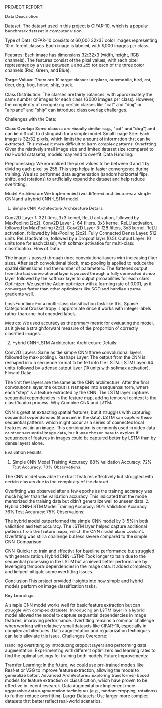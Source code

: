 PROJECT REPORT:

Data Description

Dataset:
The dataset used in this project is CIFAR-10, which is a popular benchmark dataset in computer vision.

Type of Data:
CIFAR-10 consists of 60,000 32x32 color images representing 10 different classes. Each image is labeled, with 6,000 images per class.

Features:
Each image has dimensions 32x32x3 (width, height, RGB channels). The features consist of the pixel values, with each pixel represented by a value between 0 and 255 for each of the three color channels (Red, Green, and Blue).

Target Values:
There are 10 target classes: airplane, automobile, bird, cat, deer, dog, frog, horse, ship, truck.

Class Distribution:
The classes are fairly balanced, with approximately the same number of images for each class (6,000 images per class). However, the complexity of recognizing certain classes like "cat" and "dog" or "airplane" and "ship" can introduce class overlap challenges.

Challenges with the Data:

Class Overlap: Some classes are visually similar (e.g., "cat" and "dog") and can be difficult to distinguish for a simple model.
Small Image Size: Each image is 32x32 pixels, which limits the amount of information that can be extracted. This makes it more difficult to learn complex patterns.
Overfitting: Given the relatively small image size and limited dataset size (compared to real-world datasets), models may tend to overfit.
Data Handling:

Preprocessing: We normalized the pixel values to be between 0 and 1 by dividing each pixel by 255. This step helps in faster convergence during training. We also performed data augmentation (random horizontal flips, shifts, and rotations) to artificially expand the dataset and help reduce overfitting.



Model Architecture
We implemented two different architectures: a simple CNN and a hybrid CNN-LSTM model.

1. Simple CNN Architecture
Architecture Details:

Conv2D Layer 1: 32 filters, 3x3 kernel, ReLU activation, followed by MaxPooling (2x2).
Conv2D Layer 2: 64 filters, 3x3 kernel, ReLU activation, followed by MaxPooling (2x2).
Conv2D Layer 3: 128 filters, 3x3 kernel, ReLU activation, followed by MaxPooling (2x2).
Fully Connected Dense Layer: 512 units, ReLU activation, followed by a Dropout layer (0.5).
Output Layer: 10 units (one for each class), with softmax activation for multi-class classification.
Flow of Data:

The image is passed through three convolutional layers with increasing filter sizes.
After each convolutional block, max-pooling is applied to reduce the spatial dimensions and the number of parameters.
The flattened output from the last convolutional layer is passed through a fully connected dense layer, followed by the softmax layer to output probabilities for each class.
Optimizer:
We used the Adam optimizer with a learning rate of 0.001, as it converges faster than other optimizers like SGD and handles sparse gradients well.

Loss Function:
For a multi-class classification task like this, Sparse Categorical Crossentropy is appropriate since it works with integer labels rather than one-hot encoded labels.

Metrics:
We used accuracy as the primary metric for evaluating the model, as it gives a straightforward measure of the proportion of correctly classified images.

2. Hybrid CNN-LSTM Architecture
Architecture Details:

Conv2D Layers: Same as the simple CNN (three convolutional layers followed by max-pooling).
Reshape Layer: The output from the CNN is reshaped into a sequence format to be fed into the LSTM.
LSTM Layer: 64 units, followed by a dense output layer (10 units with softmax activation).
Flow of Data:

The first few layers are the same as the CNN architecture.
After the final convolutional layer, the output is reshaped into a sequential form, where each "step" is a feature extracted by the CNN.
The LSTM layer captures sequential dependencies in the feature map, adding temporal context to the classification process.
Why Combine CNN and LSTM:

CNN is great at extracting spatial features, but it struggles with capturing sequential dependencies (if present in the data).
LSTM can capture these sequential patterns, which might occur as a series of connected local features within an image.
This combination is commonly used in video data or other sequential image data, but it was chosen here to explore if sequences of features in images could be captured better by LSTM than by dense layers alone.

Evaluation Results
1. Simple CNN Model
Training Accuracy: 88%
Validation Accuracy: 72%
Test Accuracy: 70%
Observations:

The CNN model was able to extract features effectively but struggled with certain classes due to the complexity of the dataset.

Overfitting was observed after a few epochs as the training accuracy was much higher than the validation accuracy. This indicated that the model memorized the training data but didn't generalize well to unseen data.
2. Hybrid CNN-LSTM Model
Training Accuracy: 90%
Validation Accuracy: 76%
Test Accuracy: 75%
Observations:

The hybrid model outperformed the simple CNN model by 3-5% in both validation and test accuracy.
The LSTM layer helped capture additional patterns from the feature maps, which the CNN model alone couldn't.
Overfitting was still a challenge but less severe compared to the simple CNN.
Comparison:

CNN: Quicker to train and effective for baseline performance but struggled with generalization.
Hybrid CNN-LSTM: Took longer to train due to the sequential processing in the LSTM but achieved better performance by leveraging temporal dependencies in the image data. It added complexity and helped mitigate some overfitting issues.



Conclusion
This project provided insights into how simple and hybrid models perform on image classification tasks.

Key Learnings:

A simple CNN model works well for basic feature extraction but can struggle with complex datasets.
Introducing an LSTM layer in a hybrid model allowed the model to capture sequential dependencies in image features, improving performance.
Overfitting remains a common challenge when working with relatively small datasets like CIFAR-10, especially in complex architectures. Data augmentation and regularization techniques can help alleviate this issue.
Challenges Overcome:

Handling overfitting by introducing dropout layers and performing data augmentation.
Experimenting with different optimizers and learning rates to find the optimal settings for training both models.
Future Improvements:

Transfer Learning: In the future, we could use pre-trained models like ResNet or VGG to improve feature extraction, allowing the model to generalize better.
Advanced Architectures: Exploring transformer-based models for feature extraction or classification, which have proven to be effective in recent research.
Data Augmentation: Implement more aggressive data augmentation techniques (e.g., random cropping, rotations) to further reduce overfitting.
Larger Datasets: Use larger, more complex datasets that better reflect real-world scenarios.